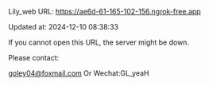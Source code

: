 Lily_web URL: https://ae6d-61-165-102-156.ngrok-free.app

Updated at: 2024-12-10 08:38:33

If you cannot open this URL, the server might be down.

Please contact: 

goley04@foxmail.com Or Wechat:GL_yeaH